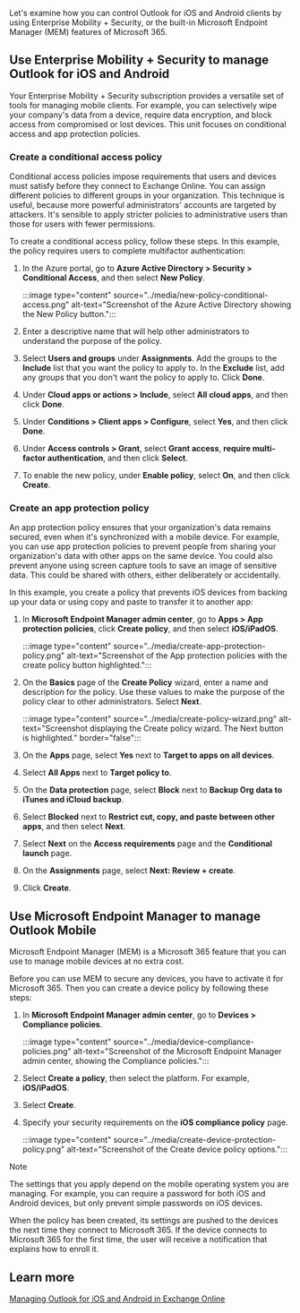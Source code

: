 Let's examine how you can control Outlook for iOS and Android clients by using Enterprise Mobility + Security, or the built-in Microsoft Endpoint Manager (MEM) features of Microsoft 365.

## Use Enterprise Mobility + Security to manage Outlook for iOS and Android

Your Enterprise Mobility + Security subscription provides a versatile set of tools for managing mobile clients. For example, you can selectively wipe your company's data from a device, require data encryption, and block access from compromised or lost devices. This unit focuses on conditional access and app protection policies.

### Create a conditional access policy

Conditional access policies impose requirements that users and devices must satisfy before they connect to Exchange Online. You can assign different policies to different groups in your organization. This technique is useful, because more powerful administrators' accounts are targeted by attackers. It's sensible to apply stricter policies to administrative users than those for users with fewer permissions.  

To create a conditional access policy, follow these steps. In this example, the policy requires users to complete multifactor authentication:

1. In the Azure portal, go to **Azure Active Directory > Security > Conditional Access**, and then select **New Policy**.

    :::image type="content" source="../media/new-policy-conditional-access.png" alt-text="Screenshot of the Azure Active Directory showing the New Policy button.":::

1. Enter a descriptive name that will help other administrators to understand the purpose of the policy.  
1. Select **Users and groups** under **Assignments**. Add the groups to the **Include** list that you want the policy to apply to. In the **Exclude** list, add any groups that you don't want the policy to apply to. Click **Done**.  
1. Under **Cloud apps or actions > Include**, select **All cloud apps**, and then click **Done**.
1. Under **Conditions > Client apps > Configure**, select **Yes**, and then click **Done**.
1. Under **Access controls > Grant**, select **Grant access**, **require multi-factor authentication**, and then click **Select**.
1. To enable the new policy, under **Enable policy**, select **On**, and then click **Create**.

### Create an app protection policy

An app protection policy ensures that your organization's data remains secured, even when it's synchronized with a mobile device. For example, you can use app protection policies to prevent people from sharing your organization's data with other apps on the same device. You could also prevent anyone using screen capture tools to save an image of sensitive data. This could be shared with others, either deliberately or accidentally.  

In this example, you create a policy that prevents iOS devices from backing up your data or using copy and paste to transfer it to another app:

1. In **Microsoft Endpoint Manager admin center**, go to **Apps > App protection policies**, click **Create policy**, and then select **iOS/iPadOS**.

    :::image type="content" source="../media/create-app-protection-policy.png" alt-text="Screenshot of the App protection policies with the create policy button highlighted.":::

1. On the **Basics** page of the **Create Policy** wizard, enter a name and description for the policy. Use these values to make the purpose of the policy clear to other administrators. Select **Next**.

    :::image type="content" source="../media/create-policy-wizard.png" alt-text="Screenshot displaying the Create policy wizard. The Next button is highlighted." border="false":::
1. On the **Apps** page, select **Yes** next to **Target to apps on all devices**.
1. Select **All Apps** next to **Target policy to**.
1. On the **Data protection** page, select **Block** next to **Backup Org data to iTunes and iCloud backup**.
1. Select **Blocked** next to **Restrict cut, copy, and paste between other apps**, and then select **Next**.
1. Select **Next** on the **Access requirements** page and the **Conditional launch** page.
1. On the **Assignments** page, select **Next: Review + create**.
1. Click **Create**.

## Use Microsoft Endpoint Manager to manage Outlook Mobile

Microsoft Endpoint Manager (MEM) is a Microsoft 365 feature that you can use to manage mobile devices at no extra cost.  

Before you can use MEM to secure any devices, you have to activate it for Microsoft 365. Then you can create a device policy by following these steps:

1. In **Microsoft Endpoint Manager admin center**, go to **Devices > Compliance policies**.

    :::image type="content" source="../media/device-compliance-policies.png" alt-text="Screenshot of the Microsoft Endpoint Manager admin center, showing the Compliance policies.":::

1. Select **Create a policy**, then select the platform. For example, **iOS/iPadOS**.
1. Select **Create**.
1. Specify your security requirements on the **iOS compliance policy** page.

    :::image type="content" source="../media/create-device-protection-policy.png" alt-text="Screenshot of the Create device policy options.":::

> [!NOTE]
> The settings that you apply depend on the mobile operating system you are managing. For example, you can require a password for both iOS and Android devices, but only prevent simple passwords on iOS devices.

When the policy has been created, its settings are pushed to the devices the next time they connect to Microsoft 365. If the device connects to Microsoft 365 for the first time, the user will receive a notification that explains how to enroll it.  

## Learn more

[Managing Outlook for iOS and Android in Exchange Online](/exchange/clients-and-mobile-in-exchange-online/outlook-for-ios-and-android/manage-outlook-for-ios-and-android?azure-portal=true)
